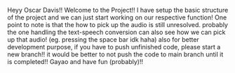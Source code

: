 Heyy Oscar Davis!! Welcome to the Project!! I have setup the basic structure of the project and we can just start working on our respective function! One point to note is that the how to pick up the audio is still unresolved. probably the one handling the text-speech conversion can also see how we can pick up that audio! (eg. pressing the space bar idk haha) also for better development purpose, if you have to push unfinished code, please start a new branch!! it would be better to not push the code to main branch until it is completed!! Gayao and have fun (probably)!!
